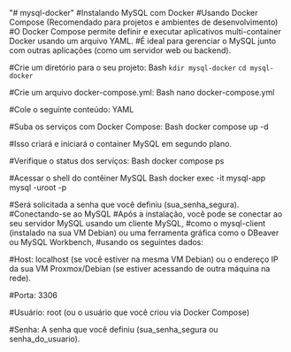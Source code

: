 "# mysql-docker" 
#Instalando MySQL com Docker
#Usando Docker Compose (Recomendado para projetos e ambientes de desenvolvimento)
#O Docker Compose permite definir e executar aplicativos multi-container Docker usando um arquivo YAML. 
#É ideal para gerenciar o MySQL junto com outras aplicações (como um servidor web ou backend).

#Crie um diretório para o seu projeto:
Bash
``kdir mysql-docker``
``cd mysql-docker``

#Crie um arquivo docker-compose.yml:
Bash
nano docker-compose.yml

#Cole o seguinte conteúdo:
YAML

#Suba os serviços com Docker Compose:
Bash
docker compose up -d

#Isso criará e iniciará o container MySQL em segundo plano.

#Verifique o status dos serviços:
Bash
docker compose ps

#Acessar o shell do contêiner MySQL
Bash
docker exec -it mysql-app mysql -uroot -p

#Será solicitada a senha que você definiu (sua_senha_segura).
#Conectando-se ao MySQL
#Após a instalação, você pode se conectar ao seu servidor MySQL usando um cliente MySQL, 
#como o mysql-client (instalado na sua VM Debian) ou uma ferramenta gráfica como o DBeaver ou MySQL Workbench, 
#usando os seguintes dados:

#Host: localhost (se você estiver na mesma VM Debian) ou o endereço IP da sua VM Proxmox/Debian (se estiver acessando de outra máquina na rede).

#Porta: 3306

#Usuário: root (ou o usuário que você criou via Docker Compose)

#Senha: A senha que você definiu (sua_senha_segura ou senha_do_usuario).

